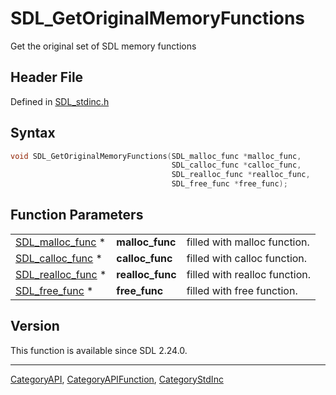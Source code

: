 # SDL_GetOriginalMemoryFunctions

Get the original set of SDL memory functions

## Header File

Defined in [SDL_stdinc.h](https://github.com/libsdl-org/SDL/blob/SDL2/include/SDL_stdinc.h)

## Syntax

```c
void SDL_GetOriginalMemoryFunctions(SDL_malloc_func *malloc_func,
                                    SDL_calloc_func *calloc_func,
                                    SDL_realloc_func *realloc_func,
                                    SDL_free_func *free_func);
```

## Function Parameters

|                                        |                  |                               |
| -------------------------------------- | ---------------- | ----------------------------- |
| [SDL_malloc_func](SDL_malloc_func) *   | **malloc_func**  | filled with malloc function.  |
| [SDL_calloc_func](SDL_calloc_func) *   | **calloc_func**  | filled with calloc function.  |
| [SDL_realloc_func](SDL_realloc_func) * | **realloc_func** | filled with realloc function. |
| [SDL_free_func](SDL_free_func) *       | **free_func**    | filled with free function.    |

## Version

This function is available since SDL 2.24.0.

----
[CategoryAPI](CategoryAPI), [CategoryAPIFunction](CategoryAPIFunction), [CategoryStdInc](CategoryStdInc)

